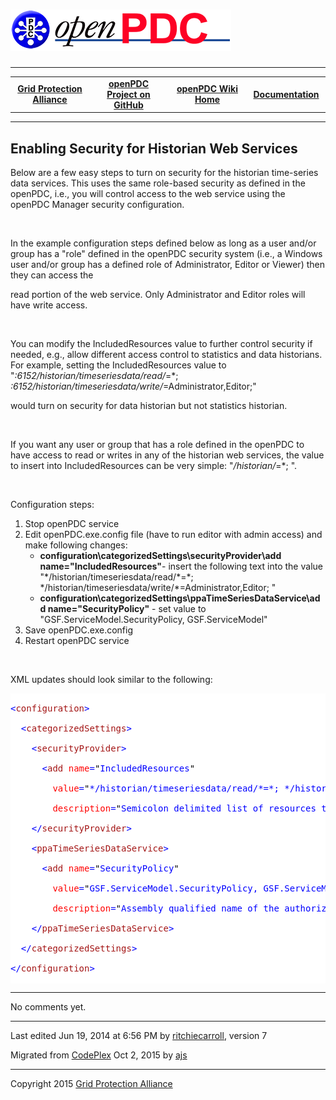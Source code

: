

<html lang="en" xmlns="http://www.w3.org/1999/xhtml">

<head>

<meta charset="utf-8" />

<title>Enabling_Security_for_Historian_Web_Services</title>



<!--HtmlToGmd.Head-->



<!--/HtmlToGmd.Head-->

</head>

<body>

<h1><a href="https://github.com/GridProtectionAlliance/openPDC/tree/master/Source/Documentation/wiki/openPDC_Home.md"><img src="https://github.com/GridProtectionAlliance/openPDC/blob/master/Source/Documentation/wiki/openPDC_Logo.png" alt="The Open Source Phasor Data Concentrator" /></a></h1>

<hr />

<!--HtmlToGmd.Body-->

<div id="NavigationMenu">

<table style="width: 100%; border-collapse: collapse; border: 0px solid gray;">

<tr>

<td style="width: 25%; text-align:center;"><b><a href="http://www.gridprotectionalliance.org">Grid Protection Alliance</a></b></td>

<td style="width: 25%; text-align:center;"><b><a href="https://github.com/GridProtectionAlliance/openPDC">openPDC Project on GitHub</a></b></td>

<td style="width: 25%; text-align:center;"><b><a href="https://github.com/GridProtectionAlliance/openPDC/tree/master/Documentation/wiki/openPDC_Home.md">openPDC Wiki Home</a></b></td>

<td style="width: 25%; text-align:center;"><b><a href="https://github.com/GridProtectionAlliance/openPDC/tree/master/Documentation/wiki/openPDC_Documentation_Home.md">Documentation</a></b></td>

</tr>

</table>

</div>

<hr />

<!--/HtmlToGmd.Body-->



<div class="WikiContent">

<div class="wikidoc">

<h2>Enabling Security for Historian Web Services</h2>

Below are a few easy steps to turn on security for the historian time-series data services. This uses the same role-based security as defined in the openPDC, i.e., you will control access to the web service using the openPDC Manager security configuration.<br>

<br>

In the example configuration steps defined below as long as a user and/or group has a &quot;role&quot; defined in the openPDC security system (i.e., a Windows user and/or group has a defined role of Administrator, Editor or Viewer) then they can access the

 read portion of the web service. Only Administrator and Editor roles will have write access.<br>

<br>

You can modify the IncludedResources value to further control security if needed, e.g., allow different access control to statistics and data historians. For example, setting the IncludedResources value to &quot;*:6152/historian/timeseriesdata/read/*=*; *:6152/historian/timeseriesdata/write/*=Administrator,Editor;&quot;

 would turn on security for data historian but not statistics historian.<br>

<br>

If you want any user or group that has a role defined in the openPDC to have access to read or writes in any of the historian web services, the value to insert into IncludedResources can be very simple: &quot;*/historian/*=*; &quot;.<br>

<br>

Configuration steps:<br>

<ol>

<li>Stop openPDC service </li><li>Edit openPDC.exe.config file (have to run editor with admin access) and make following changes:

<ul>

<li><b>configuration\categorizedSettings\securityProvider\add name=&quot;IncludedResources&quot;</b>- insert the following text into the value &quot;*/historian/timeseriesdata/read/*=*; */historian/timeseriesdata/write/*=Administrator,Editor; &quot;

</li><li><b>configuration\categorizedSettings\ppaTimeSeriesDataService\add name=&quot;SecurityPolicy&quot;</b> - set value to &quot;GSF.ServiceModel.SecurityPolicy, GSF.ServiceModel&quot;</li></ul>

</li><li>Save openPDC.exe.config </li><li>Restart openPDC service</li></ol>

<br>

XML updates should look similar to the following:<br>

<div style="color:Black; background-color:White">

<pre>

<span style="color:Blue">&lt;</span><span style="color:#A31515">configuration</span><span style="color:Blue">&gt;</span>

  <span style="color:Blue">&lt;</span><span style="color:#A31515">categorizedSettings</span><span style="color:Blue">&gt;</span>

    <span style="color:Blue">&lt;</span><span style="color:#A31515">securityProvider</span><span style="color:Blue">&gt;</span>

      <span style="color:Blue">&lt;</span><span style="color:#A31515">add</span> <span style="color:Red">name</span><span style="color:Blue">=</span><span style="color:Black">&quot;</span><span style="color:Blue">IncludedResources</span><span style="color:Black">&quot;</span> 

        <span style="color:Red">value</span><span style="color:Blue">=</span><span style="color:Black">&quot;</span><span style="color:Blue">*/historian/timeseriesdata/read/*=*; */historian/timeseriesdata/write/*=Administrator,Editor;  UpdateSettings,UpdateConfigFile=Special; Settings,Schedules,Help,Status,Version,Time,Health,List,Invoke,ListCommands,ListReports,GetReport=*; Processes,Start,ReloadCryptoCache,ReloadSettings,Reschedule,Unschedule,SaveSchedules,LoadSchedules,ResetHealthMonitor,Connect,Disconnect,Initialize,ReloadConfig,Authenticate,RefreshRoutes,TemporalSupport,LogEvent,GenerateReport,ReportingConfig=Administrator,Editor; *=Administrator</span><span style="color:Black">&quot;</span>

        <span style="color:Red">description</span><span style="color:Blue">=</span><span style="color:Black">&quot;</span><span style="color:Blue">Semicolon delimited list of resources to be secured along with role names.</span><span style="color:Black">&quot;</span> <span style="color:Red">encrypted</span><span style="color:Blue">=</span><span style="color:Black">&quot;</span><span style="color:Blue">false</span><span style="color:Black">&quot;</span> <span style="color:Blue">/&gt;</span>

    <span style="color:Blue">&lt;/</span><span style="color:#A31515">securityProvider</span><span style="color:Blue">&gt;</span>

    <span style="color:Blue">&lt;</span><span style="color:#A31515">ppaTimeSeriesDataService</span><span style="color:Blue">&gt;</span>

      <span style="color:Blue">&lt;</span><span style="color:#A31515">add</span> <span style="color:Red">name</span><span style="color:Blue">=</span><span style="color:Black">&quot;</span><span style="color:Blue">SecurityPolicy</span><span style="color:Black">&quot;</span> 

        <span style="color:Red">value</span><span style="color:Blue">=</span><span style="color:Black">&quot;</span><span style="color:Blue">GSF.ServiceModel.SecurityPolicy, GSF.ServiceModel</span><span style="color:Black">&quot;</span>

        <span style="color:Red">description</span><span style="color:Blue">=</span><span style="color:Black">&quot;</span><span style="color:Blue">Assembly qualified name of the authorization policy to be used for securing the web service.</span><span style="color:Black">&quot;</span> <span style="color:Red">encrypted</span><span style="color:Blue">=</span><span style="color:Black">&quot;</span><span style="color:Blue">false</span><span style="color:Black">&quot;</span> <span style="color:Blue">/&gt;</span>

    <span style="color:Blue">&lt;/</span><span style="color:#A31515">ppaTimeSeriesDataService</span><span style="color:Blue">&gt;</span>

  <span style="color:Blue">&lt;/</span><span style="color:#A31515">categorizedSettings</span><span style="color:Blue">&gt;</span>

<span style="color:Blue">&lt;/</span><span style="color:#A31515">configuration</span><span style="color:Blue">&gt;</span>

</pre>

</div>

</div>

</div>

<hr />

<div class="WikiComments">

<div id="wikiCommentsEmpty">No comments yet.<br></div>

</div>

<div id="footer">

<hr />

Last edited <span class="smartDate" title="6/19/2014 6:56:04 PM" LocalTimeTicks="1403229364">Jun 19, 2014 at 6:56 PM</span> by <a id="wikiEditByLink" href="https://github.com/GridProtectionAlliance/openPDC/tree/master/Source/Documentation/wiki/Contributors/ritchiecarroll.md">ritchiecarroll</a>, version 7<br />

Migrated from <a href="http://openpdc.codeplex.com/wikipage?title=Enabling%20Security%20for%20Historian%20Web%20Services">CodePlex</a> Oct 2, 2015 by <a href="https://github.com/GridProtectionAlliance/openPDC/tree/master/Source/Documentation/wiki/Contributors/ajstadlin.md">ajs</a>

</div>



<!--HtmlToGmd.Foot-->

<div id="copyright">

<hr />

Copyright 2015 <a href="http://www.gridprotectionoalliance.org">Grid Protection Alliance</a>

</div>

<!--/HtmlToGmd.Foot-->

</body>

</html>


